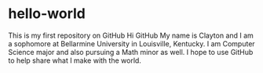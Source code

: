 # hello-world
This is my first repository on GitHub
Hi GitHub
My name is Clayton and I am a sophomore at Bellarmine University in Louisville, Kentucky. I am Computer Science major and also pursuing a Math minor as well. I hope to use GitHub to help share what I make with the world.
